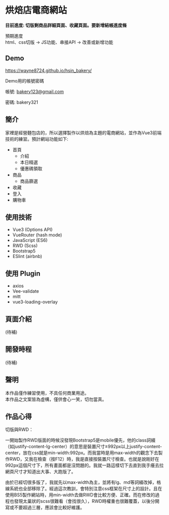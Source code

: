 # 烘焙店電商網站

**目前進度: 切版剩商品詳細頁面、收藏頁面。要新增結帳進度條**

預期進度  
html、css切版 → JS功能、串接API → 改善或新增功能

## Demo
<https://wayne8724.github.io/hsin_bakery/>

Demo用的帳號密碼  

帳號: bakery123@gmail.com  

密碼: bakery321  

## 簡介
家裡是經營麵包店的，所以選擇製作以烘焙為主題的電商網站，並作為Vue3前端技術的練習。預計網站功能如下:

  + 首頁
    + 介紹
    + 本日精選 
    + 優惠碼領取
  + 商品
    + 商品篩選
  + 收藏 
  + 登入
  + 購物車

## 使用技術

  + Vue3 (Options API)
  + VueRouter (hash mode)
  + JavaScript (ES6)
  + RWD (Scss)
  + Bootstrap5
  + ESlint (airbnb)

## 使用 Plugin

  + axios
  + Vee-validate
  + mitt
  + vue3-loading-overlay

## 頁面介紹
(待補)

## 開發時程
(待補)

## 聲明

本作品僅作練習使用，不具任何商業用途。  
本作品之文案皆為虛構，僅供會心一笑，切勿當真。

 ## 作品心得
切版與RWD：

一開始製作RWD版面的時候沒發現Bootstrap5是mobile優先，他的class詞綴（如justify-content-lg-center）的意思是裝置尺寸≥992px以上justify-content-center，放在css就是min-width:992px。而我當時是用max-width的觀念下去製作RWD，又我在檢查（按F12）時，我是直接按裝置尺寸檢查。也就是說剛好在992px這個尺寸下，所有畫面都是沒問題的。我就一路這樣切下去直到我手癢去拉網頁尺寸才知道出大事、大跑版了。

由於已經切很多版了，我就先以max-width為主，並將有lg、md等詞綴改掉，格線系統也全部移除了。經過這次教訓，會特別注意css框架在尺寸上的設計。且在使用BS5製作網站時，用min-width去做RWD會比較方便、正確。而在修改的過程也發現太巢狀的scss很難看（會找很久），RWD時權重也很難覆蓋，以後分開寫或不要超過三層，應該會比較好維護。

